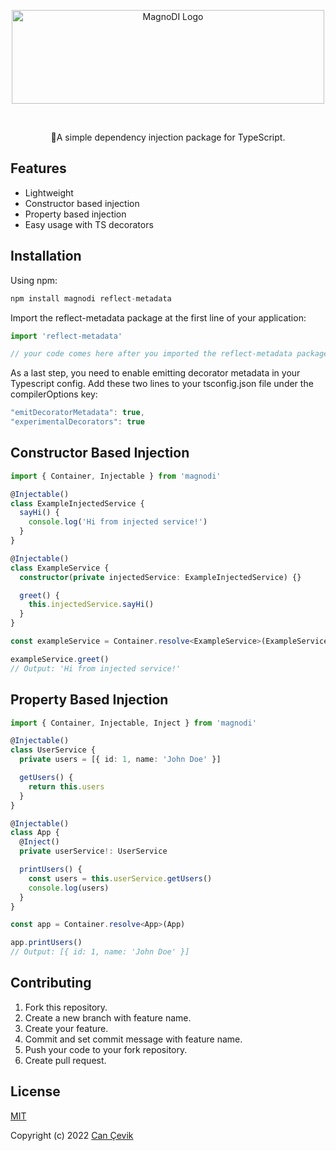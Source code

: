 <p align="center">
<img src="https://i.imgur.com/aUFQrKY.jpg" alt="MagnoDI Logo" width="500" height="150"/>
</p>

<br>

<p align="center">💉A simple dependency injection package for TypeScript.</p>

## Features

- Lightweight
- Constructor based injection
- Property based injection
- Easy usage with TS decorators

## Installation

Using npm:

```js
npm install magnodi reflect-metadata
```

Import the reflect-metadata package at the first line of your application:

```js
import 'reflect-metadata'

// your code comes here after you imported the reflect-metadata package
```

As a last step, you need to enable emitting decorator metadata in your Typescript config. Add these two lines to your tsconfig.json file under the compilerOptions key:

```js
"emitDecoratorMetadata": true,
"experimentalDecorators": true
```

## Constructor Based Injection

```ts
import { Container, Injectable } from 'magnodi'

@Injectable()
class ExampleInjectedService {
  sayHi() {
    console.log('Hi from injected service!')
  }
}

@Injectable()
class ExampleService {
  constructor(private injectedService: ExampleInjectedService) {}

  greet() {
    this.injectedService.sayHi()
  }
}

const exampleService = Container.resolve<ExampleService>(ExampleService)

exampleService.greet()
// Output: 'Hi from injected service!'
```

## Property Based Injection

```ts
import { Container, Injectable, Inject } from 'magnodi'

@Injectable()
class UserService {
  private users = [{ id: 1, name: 'John Doe' }]

  getUsers() {
    return this.users
  }
}

@Injectable()
class App {
  @Inject()
  private userService!: UserService

  printUsers() {
    const users = this.userService.getUsers()
    console.log(users)
  }
}

const app = Container.resolve<App>(App)

app.printUsers()
// Output: [{ id: 1, name: 'John Doe' }]
```

## Contributing

1. Fork this repository.
2. Create a new branch with feature name.
3. Create your feature.
4. Commit and set commit message with feature name.
5. Push your code to your fork repository.
6. Create pull request.

## License

[MIT](https://github.com/canccevik/magno-di/blob/master/LICENSE)

Copyright (c) 2022 [Can Çevik](https://github.com/canccevik)
